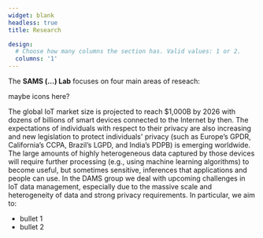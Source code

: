```yaml
---
widget: blank
headless: true
title: Research

design:
  # Choose how many columns the section has. Valid values: 1 or 2.
  columns: '1'
---
```


The **SAMS (...) Lab** focuses on four main areas of reseach:

maybe icons here?

The global IoT market size is projected to reach $1,000B by 2026 with dozens of billions of smart devices 
connected to the Internet by then. The expectations of individuals with respect to their privacy are also 
increasing and new legislation to protect individuals' privacy (such as Europe’s GPDR, California’s CCPA, 
Brazil’s LGPD, and India’s PDPB) is emerging worldwide. The large amounts of highly heterogeneous data 
captured by those devices will require further processing (e.g., using machine learning algorithms) to 
become useful, but sometimes sensitive, inferences that applications and people can use. In the DAMS group 
we deal with upcoming challenges in IoT data management, especially due to the massive scale and 
heterogeneity of data and strong privacy requirements. In particular, we aim to:

* bullet 1 
* bullet 2 